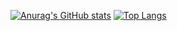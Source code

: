 [![Anurag's GitHub stats](https://github-readme-stats.vercel.app/api?username=BilardoRaka&theme=radical)](https://github.com/anuraghazra/github-readme-stats)
[![Top Langs](https://github-readme-stats.vercel.app/api/top-langs/?username=anuraghazra&layout=donut-vertical&theme=radical)](https://github.com/anuraghazra/github-readme-stats)
